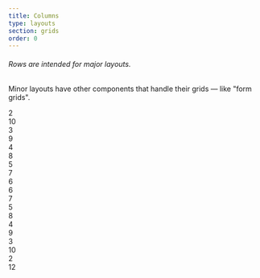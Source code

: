 ```yaml
---
title: Columns
type: layouts
section: grids
order: 0
---
```


<h6>Rows are intended for major layouts.</h6>
<p>Minor layouts have other components that handle their grids &mdash; like "form grids".</p>

<div class="container container-fluid mobile-expand">
	<div class="row">
		<div class="col-lg-2"><div class="well text-center text-light">2</div></div>
		<div class="col-lg-10"><div class="well text-center text-light">10</div></div>
	</div>
	<div class="row">
		<div class="col-lg-3"><div class="well text-center text-light">3</div></div>
		<div class="col-lg-9"><div class="well text-center text-light">9</div></div>
	</div>
	<div class="row">
		<div class="col-lg-4"><div class="well text-center text-light">4</div></div>
		<div class="col-lg-8"><div class="well text-center text-light">8</div></div>
	</div>
	<div class="row">
		<div class="col-lg-5"><div class="well text-center text-light">5</div></div>
		<div class="col-lg-7"><div class="well text-center text-light">7</div></div>
	</div>
	<div class="row">
		<div class="col-lg-6"><div class="well text-center text-light">6</div></div>
		<div class="col-lg-6"><div class="well text-center text-light">6</div></div>
	</div>
	<div class="row">
		<div class="col-lg-7"><div class="well text-center text-light">7</div></div>
		<div class="col-lg-5"><div class="well text-center text-light">5</div></div>
	</div>
	<div class="row">
		<div class="col-lg-8"><div class="well text-center text-light">8</div></div>
		<div class="col-lg-4"><div class="well text-center text-light">4</div></div>
	</div>
	<div class="row">
		<div class="col-lg-9"><div class="well text-center text-light">9</div></div>
		<div class="col-lg-3"><div class="well text-center text-light">3</div></div>
	</div>
	<div class="row">
		<div class="col-lg-10"><div class="well text-center text-light">10</div></div>
		<div class="col-lg-2"><div class="well text-center text-light">2</div></div>
	</div>
	<div class="row">
		<div class="col-lg-12"><div class="well text-center text-light">12</div></div>
	</div>
</div>